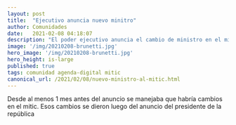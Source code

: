 ```yaml
---
layout: post
title:  "Ejecutivo anuncia nuevo minitro"
author: Comunidades
date:   2021-02-08 04:18:07
description: "El poder ejecutivo anuncia el cambio de ministro en el mitic"
image: '/img/20210208-brunetti.jpg'
hero_image: '/img/20210208-brunetti.jpg'
hero_height: is-large
published: true
tags: comunidad agenda-digital mitic
canonical_url: /2021/02/08/nuevo-ministro-al-mitic.html
---
```


Desde al menos 1 mes antes del anuncio se manejaba que habría cambios en el mitic. Esos cambios se dieron luego del anuncio del presidente de la república
